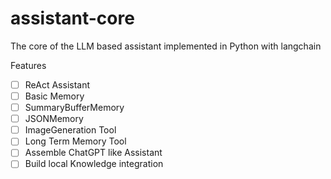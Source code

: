 # assistant-core
The core of the LLM based assistant implemented in Python with langchain

Features
- [ ] ReAct Assistant
- [ ] Basic Memory
- [ ] SummaryBufferMemory
- [ ] JSONMemory
- [ ] ImageGeneration Tool
- [ ] Long Term Memory Tool
- [ ] Assemble ChatGPT like Assistant
- [ ] Build local Knowledge integration